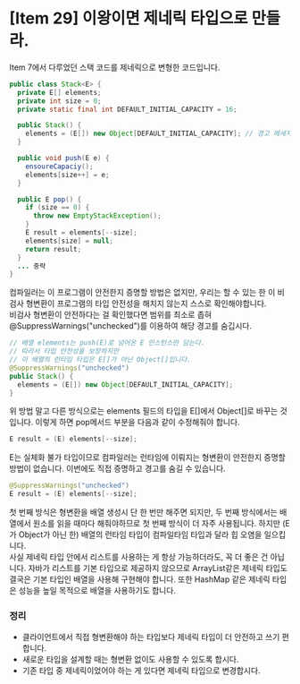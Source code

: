# [Item 29] 이왕이면 제네릭 타입으로 만들라.

Item 7에서 다루었던 스택 코드를 제네릭으로 변형한 코드입니다.
```java
public class Stack<E> {
  private E[] elements;
  private int size = 0;
  private static final int DEFAULT_INITIAL_CAPACITY = 16;

  public Stack() {
    elements = (E[]) new Object[DEFAULT_INITIAL_CAPACITY]; // 경고 메세지 타입이 안전하지 않음
  }

  public void push(E e) {
    ensoureCapaciy();
    elements[size++] = e;
  }

  public E pop() {
    if (size == 0) {
      throw new EmptyStackException();
    }
    E result = elements[--size];
    elements[size] = null;
    return result;
  }
  ... 중략
}
```
컴파일러는 이 프로그램이 안전한지 증명할 방법은 없지만, 우리는 할 수 있는 한 이 비검사 형변환이 프로그램의  타입 안전성을 해치지 않는지 스스로 확인해야합니다.
</br>
비검사 형변환이 안전하다는 걸 확인했다면 범위를 최소로 좁혀 @SuppressWarnings("unchecked")를 이용하여 해당 경고를 숨깁시다.
``` java
// 배열 elements는 push(E)로 넘어온 E 인스턴스만 담는다.
// 따라서 타입 안전성을 보장하지만
// 이 배열의 런타임 타입은 E[]가 아닌 Object[]입니다.
@SuppressWarnings("unchecked")
public Stack() {
  elements = (E[]) new Object[DEFAULT_INITIAL_CAPACITY];
}
```
위 방법 말고 다른 방식으로는 elements 필드의 타입을 E[]에서 Object[]로 바꾸는 것입니다. 이렇게 하면 pop메서드 부분을 다음과 같이 수정해줘야 합니다.
``` java
E result = (E) elements[--size];
```
E는 실체화 불가 타입이므로 컴파일러는 런타임에 이뤄지는 형변환이 안전한지 증명할 방법이 없습니다. 이번에도 직접 증명하고 경고를 숨길 수 있습니다.
``` java
@SuppressWarnings("unchecked")
E result = (E) elements[--size];
```
첫 번째 방식은 형변환을 배열 생성시 단 한 번만 해주면 되지만, 두 번째 방식에서는 배열에서 원소를 읽을 때마다 해줘야하므로 첫 번째 방식이 더 자주 사용됩니다. 하지만
(E가 Object가 아닌 한) 배열의 런타임 타입이 컴파일타임 타입과 달라 힙 오염을 일으킵니다.</br>
사실 제네릭 타입 안에서 리스트를 사용하는 게 항상 가능하더라도, 꼭 더 좋은 건 아닙니다. 자바가 리스트를 기본 타입으로 제공하지 않으므로 ArrayList같은 제네릭 타입도 결국은 기본 타입인 배열을 사용해 구현해야 합니다. 또한 HashMap 같은 제네릭 타입은 성능을 높일 목적으로 배열을 사용하기도 합니다.
### 정리
- 클라이언트에서 직접 형변환해야 하는 타입보다 제네릭 타입이 더 안전하고 쓰기 편합니다.
- 새로운 타입을 설계할 때는 형변환 없이도 사용할 수 있도록 합시다.
- 기존 타입 중 제네릭이었어야 하는 게 있다면 제네릭 타입으로 변경합시다.


